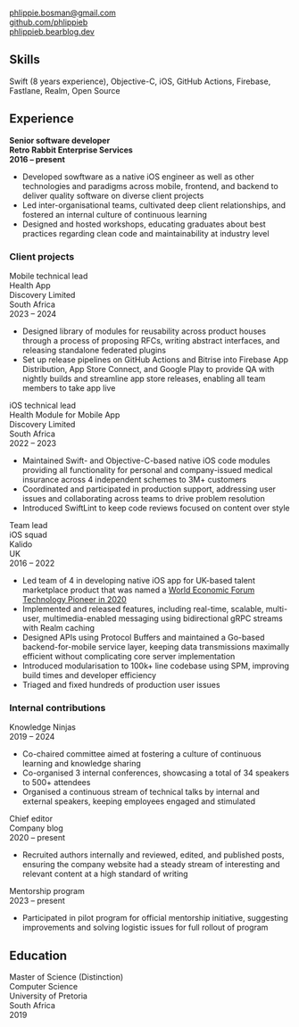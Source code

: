 <!-- NOTE: Title will be added by pandoc -->
<!-- # Phlippie Bosman -->

<br/>
<div class="table"><div class="row">
  <div class="col"><a href="mailto:phlippie.bosman@gmail.com">phlippie.bosman@gmail.com</a></div>
  <div class="col"><a href="https://github.com/phlippieb">github.com/phlippieb</a></div>
  <div class="col"><a href="https://phlippieb.bearblog.dev">phlippieb.bearblog.dev</a></div>
</div></div>

## Skills

Swift (8 years experience), Objective-C, iOS, GitHub Actions, Firebase, Fastlane, Realm, Open Source

## Experience

<div class="table"><div class="row">
  <div class="col"><b>Senior software developer</b></div>
  <div class="col"><b>Retro Rabbit Enterprise Services</b></div>
  <div class="col"><b>2016 – present</b></div>
</div></div>
    
- Developed sowftware as a native iOS engineer as well as other technologies and paradigms across mobile, frontend, and backend to deliver quality software on diverse client projects
- Led inter-organisational teams, cultivated deep client relationships, and fostered an internal culture of continuous learning
- Designed and hosted workshops, educating graduates about best practices regarding clean code and maintainability at industry level

### Client projects

<div class="table"><div class="row">
  <div class="col">
    Mobile technical lead <br/>
    Health App
  </div>
  <div class="col">
    Discovery Limited <br/>
    South Africa
  </div>
  <div class="col">
    2023 – 2024
  </div>
</div></div>

- Designed library of modules for reusability across product houses through a process of proposing RFCs, writing abstract interfaces, and releasing standalone federated plugins
- Set up release pipelines on GitHub Actions and Bitrise into Firebase App Distribution, App Store Connect, and Google Play to provide QA with nightly builds and streamline app store releases, enabling all team members to take app live

<div class="table"><div class="row">
  <div class="col">
    iOS technical lead <br/>
    Health Module for Mobile App
  </div>
  <div class="col">
    Discovery Limited <br/>
    South Africa
  </div>
  <div class="col">
    2022 – 2023
  </div>
</div></div>

- Maintained Swift- and Objective-C-based native iOS code modules providing all functionality for personal and company-issued medical insurance across 4 independent schemes to 3M+ customers
- Coordinated and participated in production support, addressing user issues and collaborating across teams to drive problem resolution
- Introduced SwiftLint to keep code reviews focused on content over style

<div class="table"><div class="row">
  <div class="col">
    Team lead <br/>
    iOS squad
  </div>
  <div class="col">
    Kalido <br/>
    UK
  </div>
  <div class="col">
    2016 – 2022
  </div>
</div></div>

- Led team of 4 in developing native iOS app for UK-based talent marketplace product that was named a [World Economic Forum Technology Pioneer in 2020](https://widgets.weforum.org/techpioneers-2020/kalido/)
- Implemented and released features, including real-time, scalable, multi-user, multimedia-enabled messaging using bidirectional gRPC streams with Realm caching
- Designed APIs using Protocol Buffers and maintained a Go-based backend-for-mobile service layer, keeping data transmissions maximally efficient without complicating core server implementation
- Introduced modularisation to 100k+ line codebase using SPM, improving build times and developer efficiency <!--NOTE: Change modularisation to modularization if applying in US-->
- Triaged and fixed hundreds of production user issues

### Internal contributions

<div class="table"><div class="row">
  <div class="col">Knowledge Ninjas</div>
  <div class="col">2019 – 2024</div>
</div></div>

- Co-chaired committee aimed at fostering a culture of continuous learning and knowledge sharing
- Co-organised 3 internal conferences, showcasing a total of 34 speakers to 500+ attendees <!--NOTE: Change organised to organized if applying in US-->
- Organised a continuous stream of technical talks by internal and external speakers, keeping employees engaged and stimulated <!--NOTE: Change organised to organized if applying in US-->

<div class="table"><div class="row">
  <div class="col">Chief editor</div>
  <div class="col">Company blog</div>
  <div class="col">2020 – present</div>
</div></div>

- Recruited authors internally and reviewed, edited, and published posts, ensuring the company website had a steady stream of interesting and relevant content at a high standard of writing

<div class="table"><div class="row">
  <div class="col">Mentorship program</div>
  <div class="col">2023 – present</div>
</div></div>

- Participated in pilot program for official mentorship initiative, suggesting improvements and solving logistic issues for full rollout of program

## Education

<div class="table"><div class="row">
  <div class="col">
    Master of Science (Distinction)<br/>
    Computer Science
  </div>
  <div class="col">
    University of Pretoria<br/>
    South Africa
  </div>
  <div class="col">
    2019
  </div>
</div></div>

